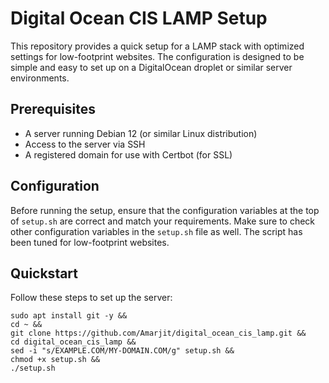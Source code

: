 # Digital Ocean CIS LAMP Setup

This repository provides a quick setup for a LAMP stack with optimized settings for low-footprint websites. The configuration is designed to be simple and easy to set up on a DigitalOcean droplet or similar server environments.

## Prerequisites

- A server running Debian 12 (or similar Linux distribution)
- Access to the server via SSH
- A registered domain for use with Certbot (for SSL)

## Configuration

Before running the setup, ensure that the configuration variables at the top of `setup.sh` are correct and match your requirements.
Make sure to check other configuration variables in the `setup.sh` file as well. The script has been tuned for low-footprint websites.

## Quickstart

Follow these steps to set up the server:
    
    sudo apt install git -y &&
    cd ~ &&
    git clone https://github.com/Amarjit/digital_ocean_cis_lamp.git &&
    cd digital_ocean_cis_lamp &&
    sed -i "s/EXAMPLE.COM/MY-DOMAIN.COM/g" setup.sh &&
    chmod +x setup.sh &&
    ./setup.sh
